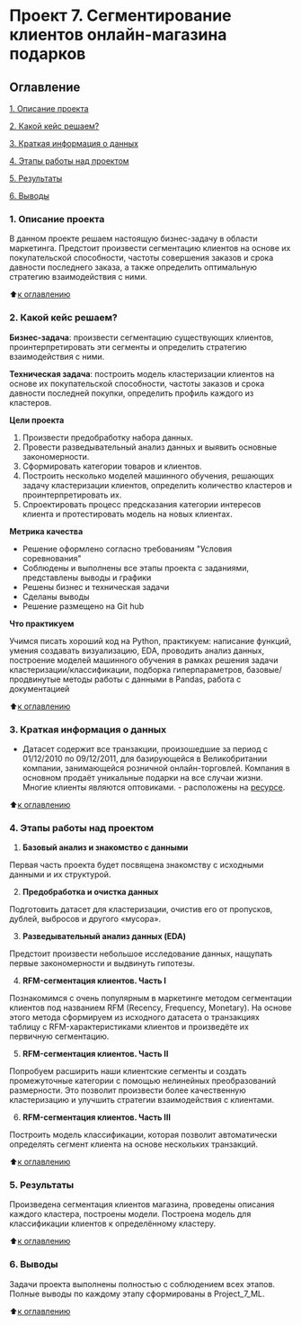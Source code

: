 # Проект 7. Сегментирование клиентов онлайн-магазина подарков 

## Оглавление
[1. Описание проекта](https://github.com/Abricovich/Abricovich-sf_data_science/tree/master/project_7#1-%D0%BE%D0%BF%D0%B8%D1%81%D0%B0%D0%BD%D0%B8%D0%B5-%D0%BF%D1%80%D0%BE%D0%B5%D0%BA%D1%82%D0%B0)

[2. Какой кейс решаем?](https://github.com/Abricovich/Abricovich-sf_data_science/tree/master/project_7#2-%D0%BA%D0%B0%D0%BA%D0%BE%D0%B9-%D0%BA%D0%B5%D0%B9%D1%81-%D1%80%D0%B5%D1%88%D0%B0%D0%B5%D0%BC)

[3. Краткая информация о данных](https://github.com/Abricovich/Abricovich-sf_data_science/tree/master/project_7#3-%D0%BA%D1%80%D0%B0%D1%82%D0%BA%D0%B0%D1%8F-%D0%B8%D0%BD%D1%84%D0%BE%D1%80%D0%BC%D0%B0%D1%86%D0%B8%D1%8F-%D0%BE-%D0%B4%D0%B0%D0%BD%D0%BD%D1%8B%D1%85)

[4. Этапы работы над проектом](https://github.com/Abricovich/Abricovich-sf_data_science/tree/master/project_7#4-%D1%8D%D1%82%D0%B0%D0%BF%D1%8B-%D1%80%D0%B0%D0%B1%D0%BE%D1%82%D1%8B-%D0%BD%D0%B0%D0%B4-%D0%BF%D1%80%D0%BE%D0%B5%D0%BA%D1%82%D0%BE%D0%BC)

[5. Результаты](https://github.com/Abricovich/Abricovich-sf_data_science/tree/master/project_7#5-%D1%80%D0%B5%D0%B7%D1%83%D0%BB%D1%8C%D1%82%D0%B0%D1%82%D1%8B)

[6. Выводы](https://github.com/Abricovich/Abricovich-sf_data_science/tree/master/project_7#6-%D0%B2%D1%8B%D0%B2%D0%BE%D0%B4%D1%8B)

### 1. Описание проекта
В данном проекте решаем настоящую бизнес-задачу в области маркетинга. Предстоит произвести сегментацию клиентов на основе их покупательской способности, частоты совершения заказов и срока давности последнего заказа, а также определить оптимальную стратегию взаимодействия с ними.

:arrow_up:[к оглавлению](https://github.com/Abricovich/Abricovich-sf_data_science/tree/master/project_7#%D0%BE%D0%B3%D0%BB%D0%B0%D0%B2%D0%BB%D0%B5%D0%BD%D0%B8%D0%B5)

### 2. Какой кейс решаем?
**Бизнес-задача**: произвести сегментацию существующих клиентов, проинтерпретировать эти сегменты и определить стратегию взаимодействия с ними.

**Техническая задача**: построить модель кластеризации клиентов на основе их покупательской способности, частоты заказов и срока давности последней покупки, определить профиль каждого из кластеров.

**Цели проекта**
1. Произвести предобработку набора данных.
2. Провести разведывательный анализ данных и выявить основные закономерности.
3. Сформировать категории товаров и клиентов.
4. Построить несколько моделей машинного обучения, решающих задачу кластеризации клиентов, определить количество кластеров и проинтерпретировать их.
5. Спроектировать процесс предсказания категории интересов клиента и протестировать модель на новых клиентах.

**Метрика качества**
- Решение оформлено согласно требованиям "Условия соревнования"
- Соблюдены и выполнены все этапы проекта с заданиями, представлены выводы и графики
- Решены бизнес и техническая задачи
- Сделаны выводы 
- Решение размещено на Git hub

**Что практикуем**

Учимся писать хороший код на Python, практикуем: написание функций, умения создавать визуализацию, EDA, проводить анализ данных, построение моделей машинного обучения в рамках решения задачи кластеризации/классификации, подборка гиперпараметров, базовые/продвинутые методы работы  с данными в Pandas, работа с документацией

:arrow_up:[к оглавлению](https://github.com/Abricovich/Abricovich-sf_data_science/tree/master/project_7#%D0%BE%D0%B3%D0%BB%D0%B0%D0%B2%D0%BB%D0%B5%D0%BD%D0%B8%D0%B5)

### 3. Краткая информация о данных
- Датасет содержит все транзакции, произошедшие за период с 01/12/2010 по 09/12/2011, для базирующейся в Великобритании компании, занимающейся розничной онлайн-торговлей. Компания в основном продаёт уникальные подарки на все случаи жизни. Многие клиенты являются оптовиками. - расположены на [ресурсе](https://drive.google.com/file/d/1Axlknf1Rd6T6UFRzWWZA_gBbfN2g9r3v/view).

:arrow_up:[к оглавлению](https://github.com/Abricovich/Abricovich-sf_data_science/tree/master/project_7#%D0%BE%D0%B3%D0%BB%D0%B0%D0%B2%D0%BB%D0%B5%D0%BD%D0%B8%D0%B5)

### 4. Этапы работы над проектом
1. **Базовый анализ и знакомство с данными**

Первая часть проекта будет посвящена знакомству с исходными данными и их структурой.

2. **Предобработка и очистка данных**

Подготовить датасет для кластеризации, очистив его от пропусков, дублей, выбросов и другого «мусора».

3. **Разведывательный анализ данных (EDA)**

Предстоит произвести небольшое исследование данных, нащупать первые закономерности и выдвинуть гипотезы.

4. **RFM-сегментация клиентов. Часть I**

Познакомимся с очень популярным в маркетинге методом сегментации клиентов под названием RFM (Recency, Frequency, Monetary). На основе этого метода сформируем из исходного датасета о транзакциях таблицу с RFM-характеристиками клиентов и произведёте их первичную сегментацию.

5. **RFM-сегментация клиентов. Часть II**

Попробуем расширить наши клиентские сегменты и создать промежуточные категории с помощью нелинейных преобразований размерности. Это позволит произвести более качественную кластеризацию и улучшить стратегии взаимодействия с клиентами.

6. **RFM-сегментация клиентов. Часть III**

Построить модель классификации, которая позволит автоматически определять сегмент клиента на основе нескольких транзакций.

:arrow_up:[к оглавлению](https://github.com/Abricovich/Abricovich-sf_data_science/tree/master/project_7#%D0%BE%D0%B3%D0%BB%D0%B0%D0%B2%D0%BB%D0%B5%D0%BD%D0%B8%D0%B5)
 

### 5. Результаты
Произведена сегментация клиентов магазина, проведены описания каждого кластера, построены модели. Построена модель для классификации клиентов к определённому кластеру.

:arrow_up:[к оглавлению](https://github.com/Abricovich/Abricovich-sf_data_science/tree/master/project_7#%D0%BE%D0%B3%D0%BB%D0%B0%D0%B2%D0%BB%D0%B5%D0%BD%D0%B8%D0%B5)

### 6. Выводы
Задачи проекта выполнены полностью с соблюдением всех этапов. Полные выводы по каждому этапу сформированы в Project_7_ML. 
 
:arrow_up:[к оглавлению](https://github.com/Abricovich/Abricovich-sf_data_science/tree/master/project_7#%D0%BE%D0%B3%D0%BB%D0%B0%D0%B2%D0%BB%D0%B5%D0%BD%D0%B8%D0%B5)








